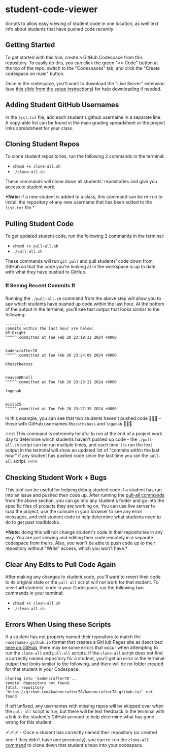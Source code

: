 # student-code-viewer

Scripts to allow easy viewing of student code in one location, as well text info about students that have pushed code recently

## Getting Started

To get started with this tool, create a GitHub Codespace from this repository. To easily do this, you can click the green "<> Code" button at the top of the repo, switch to the "Codespaces" tab, and click the "Create codespace on main" button.

Once in the codespace, you'll want to download the "Live Server" extension (see [this slide from the setup instructions](https://docs.google.com/presentation/d/1USzVPXUQK6IWOHWi8r8_Yj0rJ8gxzvjT2mo2X27KKaU/edit#slide=id.g2a825dd5b6a_0_558)) for help downloading if needed.

## Adding Student GitHub Usernames

In the `list.txt` file, add each student's github username in a separate line. A copy-able list can be found in the main grading spreadsheet or the project links spreadsheet for your class.

## Cloning Student Repos

To clone student repositories, run the following 2 commands in the terminal:

- `chmod +x clone-all.sh`
- `./clone-all.sh`

These commands will clone down all students' repositories and give you access to student work.

**\*Note:** if a new student is added to a class, this command can be re-run to install the repository of any new username that has been added to the `list.txt` file.\*

## Pulling Student Code

To get updated student code, run the following 2 commands in the terminal:

- `chmod +x pull-all.sh`
- `./pull-all.sh`

These commands will run `git pull` and pull students' code down from GitHub so that the code you're looking at in the workspace is up to date with what they have pushed to GitHub.

### ❗❗ Seeing Recent Commits ❗❗

Running the `./pull-all.sh` command from the above step will allow you to see which students have pushed up code within the last hour. At the bottom of the output in the terminal, you'll see text output that looks similar to the following:

```
---------
commits within the last hour are below:
OP-Bright
^^^^^ committed at Tue Feb 20 23:19:32 2024 +0000


kadencrafter78
^^^^^ committed at Tue Feb 20 23:24:09 2024 +0000

Rhosstheboss


heavenORnell
^^^^^ committed at Tue Feb 20 23:23:21 2024 +0000

logenab


misla25
^^^^^ committed at Tue Feb 20 23:27:35 2024 +0000
```

In this example, you can see that two students haven't pushed code 🚩🚩🚩 - those with GitHub usernames `Rhosstheboss` and `logenab` 🚩🚩🚩

🔥🔥🔥 This command is extremely helpful to run at the end of a project work day to determine which students haven't pushed up code - the `./pull-all.sh` script can be run multiple times, and each time it is run the text output in the terminal will show an updated list of "commits within the last hour" if any student has pushed code since the last time you ran the `pull-all` script. 🔥🔥🔥

## Checking Student Work + Bugs

This tool can be useful for helping debug student code if a student has run into an issue and pushed their code up. After running the [pull-all commands](#pulling-student-code) from the above section, you can go into any student's folder and go into the specific files of projects they are working on. You can use live server to load the project, use the console in your browser to see any error messages, and edit student code to help determine what students need to do to get past roadblocks.

**\*Note:** doing this will not change student's code in their repositories in any way. You are just viewing and editing their code remotely in a separate codespace from theirs. Also, you won't be able to push code up to their repository without "Write" access, which you won't have.\*

## Clear Any Edits to Pull Code Again

After making any changes to student code, you'll want to revert their code to its original state or the `pull-all` script will not work for that student. To revert **all** students' code in your Codespace, run the following two commands in your terminal:

- `chmod +x clean-all.sh`
- `./clean-all.sh`

## Errors When Using these Scripts

If a student has not properly named their repository to match the `<username>.github.io` format that creates a GitHub Pages site as described [here on GitHub](https://pages.github.com/), there may be some errors that occur when attempting to run the `clone-all` and `pull-all` scripts. If the `clone-all` script does not find a correctly named repository for a student, you'll get an error in the terminal output that looks similar to the following, and there will be no folder created for that student in your Codespace.

```
Cloning into 'kadencrafter78'...
remote: Repository not found.
fatal: repository 'https://github.com/kadencrafter78/kadencrafter78.github.io/' not found
```

If left unfixed, any usernames with missing repos will be skipped over when the `pull-all` script is run, but there will be text feedback in the terminal with a link to the student's GitHub account to help determine what has gone wrong for this student.

🩹🩹🩹 - Once a student has correctly named their repository (or created one if they didn't have one previously), you can re-run the `clone-all` [command](#cloning-student-repos) to clone down that student's repo into your codespace.
